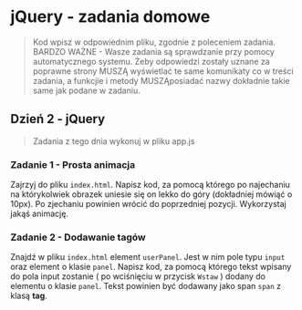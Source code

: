 # jQuery - zadania domowe
> Kod wpisz w odpowiednim pliku, zgodnie z poleceniem zadania.
BARDZO WAŻNE - Wasze zadania są sprawdzanie przy pomocy automatycznego systemu. Żeby odpowiedzi zostały uznane za poprawne strony MUSZĄ wyświetlać te same komunikaty co w treści zadania, a funkcjie i metody MUSZĄposiadać nazwy dokładnie takie same jak podane w zadaniu.


## Dzień 2 - jQuery
> Zadania z tego dnia wykonuj w pliku app.js

### Zadanie 1 - Prosta animacja

Zajrzyj do pliku ```index.html```. Napisz kod, za pomocą którego po najechaniu na którykolwiek
obrazek uniesie się on lekko do góry (dokładniej mówiąć o 10px). Po zjechaniu powinien wrócić do poprzedniej
pozycji. Wykorzystaj jakąś animację.

### Zadanie 2 - Dodawanie tagów

Znajdź w pliku `index.html` element ```userPanel```. Jest w nim pole typu ```input``` oraz element o klasie ```panel```. Napisz kod, za pomocą którego tekst wpisany do pola input zostanie ( po wciśnięciu w przycisk `Wstaw` ) dodany do elementu o klasie ```panel```. Tekst powinien być dodawany jako span `span` z klasą **tag**.
